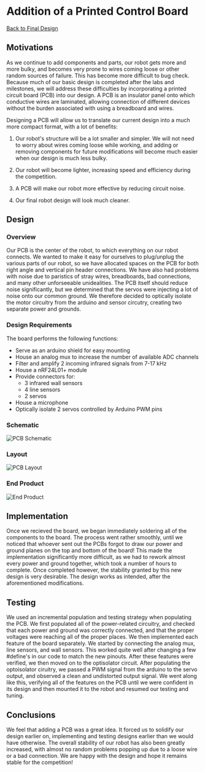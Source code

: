 # Addition of a Printed Control Board

[Back to Final Design](https://nas256.github.io/ece3400_team13/Final_Design/finaldesign_home)

## Motivations

As we continue to add components and parts, our robot gets more and more bulky, and becomes very prone to wires coming loose or other random sources of failure. This has become more difficult to bug check. Because much of our basic design is completed after the labs and milestones, we will address these difficulties by incorporating a printed circuit board (PCB) into our design. A PCB is an insulator panel onto which conductive wires are laminated, allowing connection of different devices without the burden associated with using a breadboard and wires. 

Designing a PCB will allow us to translate our current design into a much more compact format, with a lot of benefits:

1) Our robot's structure will be a lot smaller and simpler. We will not need to worry about wires coming loose while working, and adding or removing components for future modifications will become much easier when our design is much less bulky.

2) Our robot will become lighter, increasing speed and efficiency during the competition. 

3) A PCB will make our robot more effective by reducing circuit noise.

4) Our final robot design will look much cleaner.


## Design

### Overview

Our PCB is the center of the robot, to which everything on our robot connects. We wanted to make it easy for ourselves to plug/unplug the various parts of our robot, so we have allocated spaces on the PCB for both right angle and vertical pin header connections. We have also had problems with noise due to paristics of stray wires, breadboards, bad connections, and many other unforseeable unidealities. The PCB itself should reduce noise significantly, but we determined that the servos were injecting a lot of noise onto our common ground. We therefore decided to optically isolate the motor circuitry from the arduino and sensor circutry, creating two separate power and grounds.

### Design Requirements

The board performs the following functions:
 - Serve as an arduino shield for easy mounting
 - House an analog mux to increase the number of available ADC channels
 - Filter and amplify 2 incoming infrared signals from 7-17 kHz
 - House a nRF24L01+ module
 - Provide connectors for:
   - 3 infrared wall sensors
   - 4 line sensors
   - 2 servos
- House a microphone
- Optically isolate 2 servos controlled by Arduino PWM pins

### Schematic

![PCB Schematic](https://i.imgur.com/AxAlWwW.png)

### Layout

![PCB Layout](https://i.imgur.com/3JtoCCO.png)

### End Product

![End Product](https://i.imgur.com/vxlOEil.png)

## Implementation

Once we recieved the board, we began immediately soldering all of the components to the board. The process went rather smoothly, until we noticed that whoever sent out the PCBs forgot to draw our power and ground planes on the top and bottom of the board! This made the implementation significantly more difficult, as we had to rework almost every power and ground together, which took a number of hours to complete. Once completed however, the stability granted by this new design is very desirable. The design works as intended, after the aforementioned modifications.

## Testing

We used an incremental population and testing strategy when populating the PCB. We first populated all of the power-related circuitry, and checked that each power and ground was correctly connected, and that the proper voltages were reaching all of the proper places. We then implemented each feature of the board separately. We started by connecting the analog mux, line sensors, and wall sensors. This worked quite well after changing a few #define's in our code to match the new pinouts. After these features were verified, we then moved on to the optisolator circuit. After populating the optoisolator ciruitry, we passed a PWM signal from the arduino to the servo output, and observed a clean and undistorted output signal. We went along like this, verifying all of the features on the PCB until we were confident in its design and then mounted it to the robot and resumed our testing and tuning.

## Conclusions

We feel that adding a PCB was a great idea. It forced us to solidify our design earlier on, implementing and testing designs earlier than we would have otherwise. The overall stability of our robot has also been greatly increased, with almost no random problems popping up due to a loose wire or a bad connection. We are happy with the design and hope it remains stable for the competition!
